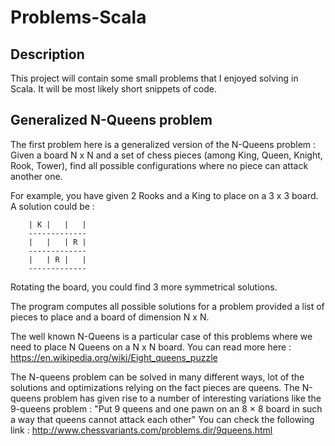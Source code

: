 # Problems-Scala


## Description

This project will contain some small problems that I enjoyed solving in Scala. It will be most likely short snippets of code. 

## Generalized N-Queens problem

The first problem here is a generalized version of the N-Queens problem : 
Given a board N x N and a set of chess pieces (among King, Queen, Knight, Rook, Tower), find all possible configurations where no piece can attack another one.

For example, you have given 2 Rooks and a King to place on a 3 x 3 board. A solution could be :

```
	| K |   |   |
	-------------
	|   |   | R |
	-------------
	|   | R |   |
	-------------
```

Rotating the board, you could find 3 more symmetrical solutions.

The program computes all possible solutions for a problem provided a list of pieces to place and a board of dimension N x N.

The well known N-Queens is a particular case of this problems where we need to place N Queens on a N x N board. You can read more here : https://en.wikipedia.org/wiki/Eight_queens_puzzle 

The N-queens problem can be solved in many different ways, lot of the solutions and optimizations relying on the fact pieces are queens. 
The N-queens problem has given rise to a number of interesting variations like the 9-queens problem : "Put 9 queens and one pawn on an 8 × 8 board in such a way that queens cannot attack each other"
You can check the following link : http://www.chessvariants.com/problems.dir/9queens.html
     
